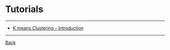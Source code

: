 # Tutorials

---

- [K means Clustering – Introduction](https://www.geeksforgeeks.org/k-means-clustering-introduction/)

---

[Back](./../Cluster.md)
